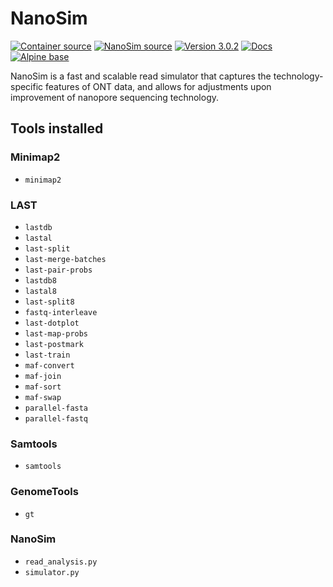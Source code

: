 # NanoSim

[![Container source](https://img.shields.io/static/v1?label=Container%20Source&message=GitHub&color=lightgrey&logo=github&style=flat-square)](https://github.com/MillironX/singularity-builds/tree/nanosim)
[![NanoSim source](https://img.shields.io/static/v1?label=NanoSim%20Source&message=GitHub&color=lightgrey&logo=github&style=flat-square)](https://github.com/bcgsc/NanoSim)
[![Version 3.0.2](https://img.shields.io/static/v1?label=Latest%20version&message=3.0.2&color=yellowgreen&logo=linuxcontainers&style=flat-square)](https://cloud.sylabs.io/library/millironx/default/nanosim)
[![Docs](https://img.shields.io/static/v1?label=Docs&message=README&color=blue&style=flat-square)](https://github.com/bcgsc/NanoSim/blob/master/README.md)
[![Alpine base](https://img.shields.io/static/v1?label=Base%20image&message=Alpine&color=0d597f&logo=alpinelinux&style=flat-square)](https://www.alpinelinux.org/)

NanoSim is a fast and scalable read simulator that captures the
technology-specific features of ONT data, and allows for adjustments upon
improvement of nanopore sequencing technology.

## Tools installed

### Minimap2

- `minimap2`

### LAST

- `lastdb`
- `lastal`
- `last-split`
- `last-merge-batches`
- `last-pair-probs`
- `lastdb8`
- `lastal8`
- `last-split8`
- `fastq-interleave`
- `last-dotplot`
- `last-map-probs`
- `last-postmark`
- `last-train`
- `maf-convert`
- `maf-join`
- `maf-sort`
- `maf-swap`
- `parallel-fasta`
- `parallel-fastq`

### Samtools

- `samtools`

### GenomeTools

- `gt`

### NanoSim

- `read_analysis.py`
- `simulator.py`
